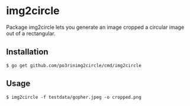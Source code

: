 # img2circle

Package img2circle lets you generate an image cropped a circular image out of a rectangular.

## Installation

```
$ go get github.com/po3rinimg2circle/cmd/img2circle
```

## Usage

```
$ img2circle -f testdata/gopher.jpeg -o cropped.png
```
